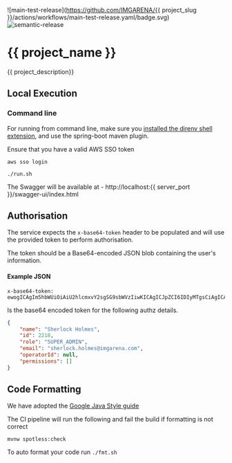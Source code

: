 ![main-test-release](https://github.com/IMGARENA/{{ project_slug }}/actions/workflows/main-test-release.yaml/badge.svg)
![semantic-release](https://img.shields.io/badge/%20%20%F0%9F%93%A6%F0%9F%9A%80-semantic--release-e10079.svg)

# {{ project_name }}

{{ project_description}}

## Local Execution
### Command line

For running from command line, make sure you [installed the direnv shell extension](https://imgarenahub.atlassian.net/wiki/spaces/IAT/pages/1941536794/.env+Files), and use the spring-boot maven plugin.

Ensure that you have a valid AWS SSO token

```shell
aws sso login
```

```
./run.sh
```

The Swagger will be available at - http://localhost:{{ server_port }}/swagger-ui/index.html

## Authorisation

The service expects the `x-base64-token` header to be populated and will use the provided token to perform authorisation.

The token should be a Base64-encoded JSON blob containing the user's information.

#### Example JSON

```text
x-base64-token: ewogICAgIm5hbWUiOiAiU2hlcmxvY2sgSG9sbWVzIiwKICAgICJpZCI6IDIyMTgsCiAgICAicm9sZSI6ICJTVVBFUl9BRE1JTiIsCiAgICAiZW1haWwiOiAic2hlcmxvY2suaG9sbWVzQGltZ2FyZW5hLmNvbSIsCiAgICAib3BlcmF0b3JJZCI6IG51bGwsCiAgICAicGVybWlzc2lvbnMiOiBbXQp9
```

Is the base64 encoded token for the following authz details.

```json
{
    "name": "Sherlock Holmes",
    "id": 2218,
    "role": "SUPER_ADMIN",
    "email": "sherlock.holmes@imgarena.com",
    "operatorId": null,
    "permissions": []
}
```


## Code Formatting

We have adopted the [Google Java Style guide](https://google.github.io/styleguide/javaguide.html)

The CI pipeline will run the following and fail the build if formatting is not correct

```mvnw spotless:check```

To auto format your code run `./fmt.sh`
